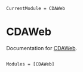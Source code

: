 ```@meta
CurrentModule = CDAWeb
```

# CDAWeb

Documentation for [CDAWeb](https://github.com/Beforerr/CDAWeb.jl).

```@index
```

```@autodocs
Modules = [CDAWeb]
```
